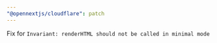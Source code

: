 ```yaml
---
"@opennextjs/cloudflare": patch
---
```


Fix for `Invariant: renderHTML should not be called in minimal mode`
